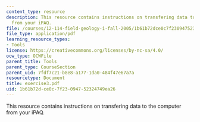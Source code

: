 ```yaml
---
content_type: resource
description: This resource contains instructions on transfering data to the computer
  from your iPAQ.
file: /courses/12-114-field-geology-i-fall-2005/1b61b72dce0c7f23094752324749ea26_exercise3.pdf
file_type: application/pdf
learning_resource_types:
- Tools
license: https://creativecommons.org/licenses/by-nc-sa/4.0/
ocw_type: OCWFile
parent_title: Tools
parent_type: CourseSection
parent_uid: 7fdf7c21-b8e8-a177-1da0-484f47e67a7a
resourcetype: Document
title: exercise3.pdf
uid: 1b61b72d-ce0c-7f23-0947-52324749ea26
---
```

This resource contains instructions on transfering data to the computer from your iPAQ.